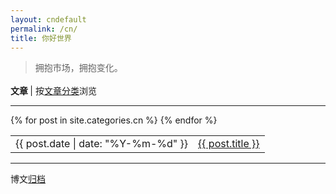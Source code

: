 ```yaml
---
layout: cndefault
permalink: /cn/
title: 你好世界
---
```


<article>
    <blockquote>
        <p>拥抱市场，拥抱变化。</p>
    </blockquote>
</article>

<p style="text-align:left;margin-top:1.2em;margin-bottom:0;">
    <b>文章 </b>| 按<a href="/cntags">文章分类</a>浏览 
</p>
<hr>
<table>
    {% for post in site.categories.cn %}
    <tr id="blog-table">
        <td>{{ post.date | date: "%Y-%m-%d" }}</td>
        <td><a class="post-list-item" href="{{ post.url | prepend: site.baseurl }}">{{ post.title }}</a></td>
    </tr>
    {% endfor %}
</table>
<hr>
<p>博文<a href="/cnarchive">归档</a></p>
